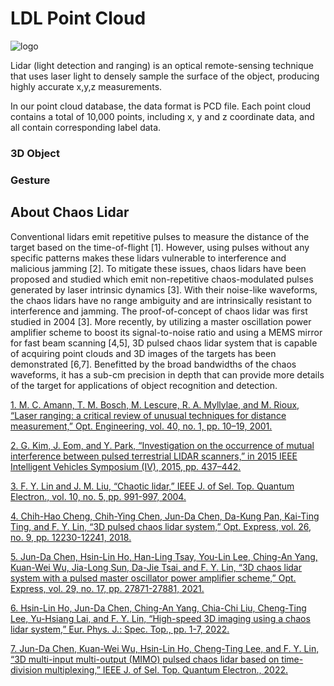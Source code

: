 # LDL Point Cloud
![logo](https://user-images.githubusercontent.com/82630423/158313826-f1db3e85-b836-4aa8-a909-75112c4bf65f.jpg)

Lidar (light detection and ranging) is an optical remote-sensing technique that uses laser light to densely sample the surface of the object, producing highly accurate x,y,z measurements. 

In our point cloud database, the data format is PCD file. Each point cloud contains a total of 10,000 points, including x, y and z coordinate data, and all contain corresponding label data.

### 3D Object

### Gesture


## About Chaos Lidar 

  Conventional lidars emit repetitive pulses to measure the distance of the target based on the time-of-flight [1]. However, using pulses without any specific patterns makes these lidars vulnerable to interference and malicious jamming [2]. To mitigate these issues, chaos lidars have been proposed and studied which emit non-repetitive chaos-modulated pulses generated by laser intrinsic dynamics [3]. With their noise-like waveforms, the chaos lidars have no range ambiguity and are intrinsically resistant to interference and jamming. The proof-of-concept of chaos lidar was first studied in 2004 [3]. More recently, by utilizing a master oscillation power amplifier scheme to boost its signal-to-noise ratio and using a MEMS mirror for fast beam scanning [4,5], 3D pulsed chaos lidar system that is capable of acquiring point clouds and 3D images of the targets has been demonstrated [6,7]. Benefitted by the broad bandwidths of the chaos waveforms, it has a sub-cm precision in depth that can provide more details of the target for applications of object recognition and detection.

[1.	M. C. Amann, T. M. Bosch, M. Lescure, R. A. Myllylae, and M. Rioux, “Laser ranging: a critical review of unusual techniques for distance measurement,” Opt. Engineering, vol. 40, no. 1, pp. 10–19, 2001.](https://www.spiedigitallibrary.org/journals/optical-engineering/volume-40/issue-01/0000/Laser-ranging--a-critical-review-of-unusual-techniques-for/10.1117/1.1330700.full)

[2.	G. Kim, J. Eom, and Y. Park, “Investigation on the occurrence of mutual interference between pulsed terrestrial LIDAR scanners,” in 2015 IEEE Intelligent Vehicles Symposium (IV), 2015, pp. 437–442.](https://ieeexplore.ieee.org/abstract/document/7225724)

[3.	F. Y. Lin and J. M. Liu, “Chaotic lidar,” IEEE J. of Sel. Top. Quantum Electron., vol. 10, no. 5, pp. 991-997, 2004.](https://ieeexplore.ieee.org/abstract/document/6205601/authors#authors)

[4.	Chih-Hao Cheng, Chih-Ying Chen, Jun-Da Chen, Da-Kung Pan, Kai-Ting Ting, and F. Y. Lin, “3D pulsed chaos lidar system,” Opt. Express, vol. 26, no. 9, pp. 12230-12241, 2018.](https://opg.optica.org/oe/fulltext.cfm?uri=oe-26-9-12230&id=385964)

[5.	Jun-Da Chen, Hsin-Lin Ho, Han-Ling Tsay, You-Lin Lee, Ching-An Yang, Kuan-Wei Wu, Jia-Long Sun, Da-Jie Tsai, and F. Y. Lin, “3D chaos lidar system with a pulsed master oscillator power amplifier scheme,” Opt. Express, vol. 29, no. 17, pp. 27871-27881, 2021.](https://opg.optica.org/oe/fulltext.cfm?uri=oe-29-17-27871&id=456970)

[6.	Hsin-Lin Ho, Jun-Da Chen, Ching-An Yang, Chia-Chi Liu, Cheng-Ting Lee, Yu-Hsiang Lai, and F. Y. Lin, “High-speed 3D imaging using a chaos lidar system,” Eur. Phys. J.: Spec. Top., pp. 1-7, 2022.](https://link.springer.com/article/10.1140/epjs/s11734-021-00410-8)

[7.	Jun-Da Chen, Kuan-Wei Wu, Hsin-Lin Ho, Cheng-Ting Lee, and F. Y. Lin, “3D multi-input multi-output (MIMO) pulsed chaos lidar based on time-division multiplexing,” IEEE J. of Sel. Top. Quantum Electron., 2022. ](https://ieeexplore.ieee.org/abstract/document/9712361)





